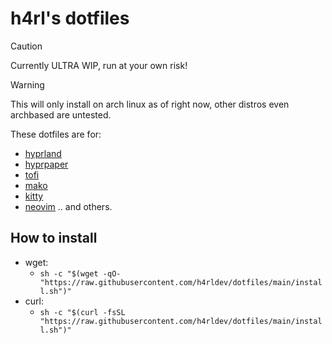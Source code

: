 # h4rl's dotfiles

> [!CAUTION]
> Currently ULTRA WIP, run at your own risk!

> [!WARNING]
> This will only install on arch linux as of right now, other distros even archbased are untested.

These dotfiles are for:
- [hyprland](https://github.com/hyprwm/hyprland)
- [hyprpaper](https://github.com/hyprwm/hyprpaper)
- [tofi](https://github.com/philj56/tofi)
- [mako](https://github.com/emersion/mako)
- [kitty](https://sw.kovidgoyal.net/kitty/)
- [neovim](https://neovim.io)
.. and others.


## How to install
- wget:
    - `sh -c "$(wget -qO- "https://raw.githubusercontent.com/h4rldev/dotfiles/main/install.sh")"`
- curl:
    - `sh -c "$(curl -fsSL "https://raw.githubusercontent.com/h4rldev/dotfiles/main/install.sh")"`
